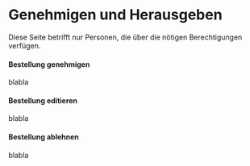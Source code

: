 # Genehmigen und Herausgeben

Diese Seite betrifft nur Personen, die über die nötigen Berechtigungen verfügen. 

#### Bestellung genehmigen

blabla

#### Bestellung editieren

blabla

#### Bestellung ablehnen

blabla

